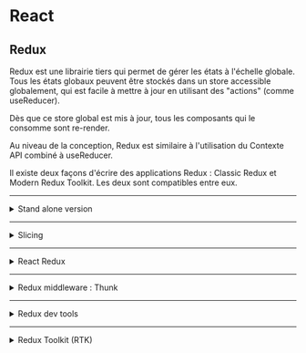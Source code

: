 # React

## Redux

Redux est une librairie tiers qui permet de gérer les états à l'échelle globale.  
Tous les états globaux peuvent être stockés dans un store accessible globalement, qui est facile à mettre à jour en utilisant des "actions" (comme useReducer).

Dès que ce store global est mis à jour, tous les composants qui le consomme sont re-render.

Au niveau de la conception, Redux est similaire à l'utilisation du Contexte API combiné à useReducer.

Il existe deux façons d'écrire des applications Redux : Classic Redux et Modern Redux Toolkit. Les deux sont compatibles entre eux.

---

<details>
<summary>Stand alone version</summary>
<br/>

```
npm i redux
```

```js
import { createStore } from "redux";
```

On créé un reducer :

```js
function customerReducer(state = initialStateCustomer, action) {
  switch(action.type) {
    case "customer/createCustomer":
      return {
        ...state,
        fullName: action.payload.fullName,
        nationalID: action.payload.nationalID,
        createdAt: action.payload.createdAt
      }

    case "customer/updateName":
      return {
        ...state,
        fullName: action.payload
      }

    default: return state
  }
}
```

Et on créé ensuite un store :

```js
const store = createStore(rootReducer);
```

On peut également combiner deux reducers grâce à la méthode `combineReducers` :

```js
import { combineReducers } from "redux";
```

```js
const rootReducer = combineReducers({
  account: accountReducer,
  customer: customerReducer
})

const store = createStore(rootReducer);
```

On créé les fonctions qui font appel au store suivant ce format:
```js
function requestLoan(amount, purpose) {
  return {
    type: "account/requestLoan",
    payload: {
      amount,
      purpose
    }
  }
}
```

Et on peut ensuite les appeler de la sorte :
```js
store.dispatch(requestLoan(1000, "Buy a cheap car"));
```

Pour avoir un état du store, on utilise la méthode `getState()` :
```js
console.log(store.getState());
```

</details>

---
<details>
<summary>Slicing</summary>
<br/>

Dans une approche plus moderne, on créé un dossier `features` dans lequel on créé des dossiers par thème. On y place les composants et également un fichier qui reprend le nom de la feature et auquel on ajoute `Slice` : il s'agit d'une partie du store.

On exporte par défault le reducer et on fait des exports nommés des action creators.

Dans un fichier `store` on importe les différents slice et on les combine avec la méthode `combineReducers`. On exporte par défaut le store.

</details>

---

<details>
<summary>React Redux</summary>
<br/>

```
npm i react-redux
```

```js
import { Provider } from 'react-redux';
```

On importe notre store :
```js
import store from "./store";
```

Et on place l'application entre les balises du Provider :
```js
const root = ReactDOM.createRoot(document.getElementById('root'));
root.render(
  <React.StrictMode>
    <Provider store={store}>
    <App />
    </Provider>
  </React.StrictMode>
);
```

On peut désormais accéder au store depuis tous les composants de l'app grâce au hook `useSelector()` :
```js
import { useSelector } from "react-redux";
```

```js
const customer = useSelector((store) => store.customer);
```

Pour pouvoir dispatch les actions, on utilise tout d'abord `useDispatch()` que l'on stocke dans une variable :
```js
import { useDispatch } from "react-redux";
```

```js
const dispatch = useDispatch();
```

</details>

---
<details>
<summary>Redux middleware : Thunk</summary>
<br/>

```
npm i redux-thunk
```

```js
import { applyMiddleware } from "redux";
import { thunk } from "redux-thunk";
```

```js
const store = createStore(rootReducer, applyMiddleware(thunk));
```

En retournant une fonction, elle est exécutée via thunk avant de mettre les données à jour dans le store.

```js
export function deposit(amount, currency) {
  if (currency === "USD")
    return {
      type: "account/deposit",
      payload: amount
    };

  return async function(dispatch, getState) {
    dispatch({
      type: "account/convertingCurrency"
    })
    const res = await fetch(`https://api.frankfurter.app/latest?amount=${amount}from=${currency}&toUSD`);
    const data = await res.json();
    const converted = data.rates.USD;

    dispatch({
      type: "account/deposit",
      payload: converted
    });
  }
}
```

</details>

---
<details>
<summary>Redux dev tools</summary>
<br/>

```
npm i @redux-devtools/extension
```

```js
import { composeWithDevTools } from "@redux-devtools/extension/lib/types/logOnly";
```

```js
const store = createStore(rootReducer, composeWithDevTools(applyMiddleware(thunk)));
```

</details>

---
<details>
<summary>Redux Toolkit (RTK)</summary>
<br/>

RTK est une façon d'écrire du code Redux moderne. Il s'agit d'une approche avec un opinion scindé car il force l'utilisation des bonnes pratiques de Redux.
RTK est 100% compatible avec du Redux "classique". Il permet d'écrire moins de code tout en atteignant le même résultat.
Il apporte 3 atous majeurs :
- On peut écrire du code qui modifie les états à l'intérieur d'un reducer (sera converti en logique immuable en coulisses avec la librairie "Immer").
- Les actions creators sont créés automatiquement
- Met automatiquement le thunk middleware et les devtools en place

```
npm i @reduxjs/toolkit
```

```js
import { configureStore } from "@reduxjs/toolkit";
```

```js
const store = configureStore({
  reducer: {
    account: accountReducer,
    customer: customerReducer
  }
})
```
---
<br/>

```js
import { createSlice } from "@reduxjs/toolkit";
```

Pour créer une slice du store (pas besoin de spécifier un cas par défaut) :
```js
const accountSlice = createSlice({
  name: "account",
  initialState,
  reducers: {

    deposit(state, action) {
      state.balance += action.payload
    },

    [...]
  }
});
```

Si jamais on a besoin de plusieurs paramètres, on utilise `prepare` :
```js
requestLoan: {
      prepare(amount, purpose) {
        return {
          payload: {
            amount,
            purpose
          }
        }
      },

      reducer(state, action) {
        if (state.loan > 0) return;

        state.loan = action.payload.amount
        state.loanPurpose = action.payload.purpose
        state.balance = state.balance + action.payload.amount
      },
    },
```
**NB** : `new Date().toISOString()` ne peut être utilisé que dans le prepare. Cela ne fonctionnerait pas dans le reducer en dehors du `prepare()`.

```js
createCustomer: {
  prepare(fullName, nationalID) {
    return {
      payload: {
        fullName,
        nationalID,
        createdAt: new Date().toISOString()
      }
    }
  },

  [...]

}
```

Pour exporter le slice concerné, on fait des exports nommés pour les actions et un export default pour le reducer :
```js
export const { 
  deposit,
  withdraw,
  requestLoan,
  payLoan
} = accountSlice.actions;

export default accountSlice.reducer;
```


</details>
